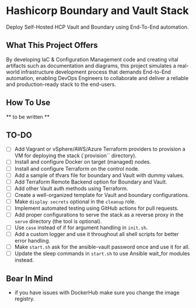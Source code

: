 # Hashicorp Boundary and Vault Stack
Deploy Self-Hosted HCP Vault and Boundary using End-To-End automation.

## What This Project Offers
By developing IaC & Configuration Management code and creating vital artifacts such as documentation and diagrams, this project simulates a real-world infrastructure development process that demands End-to-End automation, enabling DevOps Engineers to collaborate and deliver a reliable and production-ready stack to the end-users.

## How To Use
** to be written **

## TO-DO
- [ ] Add Vagrant or vSphere/AWS/Azure Terraform providers to provision a VM for deploying the stack (`provision`` directory).
- [ ] Install and configure Docker on target (managed) nodes.
- [ ] Install and configure Terraform on the control node.
- [ ] Add a sample of tfvars file for boundary and Vault with dummy values.
- [ ] Add Terraform Remote Backend option for Boundary and Vault. 
- [ ] Add other Vault auth methods using Terraform.
- [ ] Create a well-organized template for Vault and boundary configurations.
- [ ] Make `display secrets` optional in the `cleanup` role.
- [ ] Implement automated testing using GitHub actions for pull requests.
- [ ] Add proper configurations to serve the stack as a reverse proxy in the `serve` directory (the tool is optional).
- [ ] Use `case` instead of if for argument handling in `init.sh`.
- [ ] Add a custom logger and use it throughout all shell scripts for better error handling.
- [ ] Make `start.sh` ask for the ansible-vault password once and use it for all.
- [ ] Update the sleep commands in `start.sh` to use Ansible wait_for modules instead.

## Bear In Mind
- if you have issues with DockerHub make sure you change the image registry.